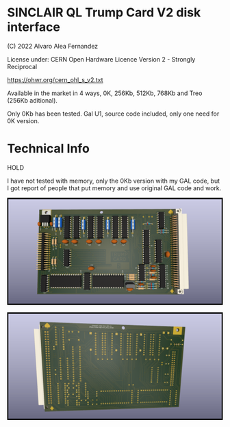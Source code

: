 # SINCLAIR QL Trump Card V2 disk interface

(C) 2022 Alvaro Alea Fernandez

License under: CERN Open Hardware Licence Version 2 - Strongly Reciprocal

https://ohwr.org/cern_ohl_s_v2.txt

Available in the market in 4 ways, 0K, 256Kb, 512Kb, 768Kb and Treo (256Kb aditional).

Only 0Kb has been tested.
Gal U1, source code included, only one need for 0K version.

# Technical Info

HOLD

I have not tested with memory, only the 0Kb version with my GAL code, but I got report of people that put memory and use original GAL code and work.

![My image](ql_trump_v2_disk_interface.png) 

![My image](ql_trump_v2_disk_interface_back.png) 

